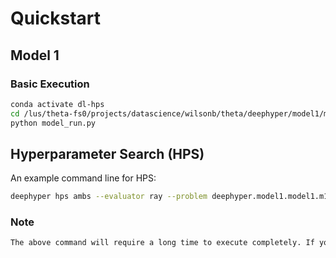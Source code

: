 # Quickstart

## Model 1

### Basic Execution

```bash
conda activate dl-hps
cd /lus/theta-fs0/projects/datascience/wilsonb/theta/deephyper/model1/model1/m1_hps/
python model_run.py
```

## Hyperparameter Search (HPS)

An example command line for HPS:

```bash
deephyper hps ambs --evaluator ray --problem deephyper.model1.model1.m1_hps.Problem --run deephyper.model1.model1.m1_hps.run --n-jobs 1
```

### Note

```bash
The above command will require a long time to execute completely. If you want to generate a smaller dataset, append `–max-evals 100’ to the end of the command to expedite the process.
```
